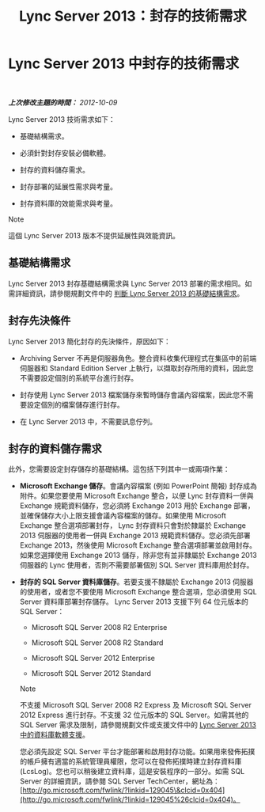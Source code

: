 ﻿---
title: Lync Server 2013：封存的技術需求
TOCTitle: 封存的技術需求
ms:assetid: 896d60e2-be4b-462d-8357-4cd307ab7304
ms:mtpsurl: https://technet.microsoft.com/zh-tw/library/JJ205059(v=OCS.15)
ms:contentKeyID: 49291582
ms.date: 08/10/2015
mtps_version: v=OCS.15
ms.translationtype: HT
---

# Lync Server 2013 中封存的技術需求

 

_**上次修改主題的時間：** 2012-10-09_

Lync Server 2013 技術需求如下：

  - 基礎結構需求。

  - 必須針對封存安裝必備軟體。

  - 封存的資料儲存需求。

  - 封存部署的延展性需求與考量。

  - 封存資料庫的效能需求與考量。

> [!NOTE]  
> 這個 Lync Server 2013 版本不提供延展性與效能資訊。



## 基礎結構需求

Lync Server 2013 封存基礎結構需求與 Lync Server 2013 部署的需求相同。如需詳細資訊，請參閱規劃文件中的 [判斷 Lync Server 2013 的基礎結構需求](lync-server-2013-determining-your-infrastructure-requirements.md)。

## 封存先決條件

Lync Server 2013 簡化封存的先決條件，原因如下：

  - Archiving Server 不再是伺服器角色。整合資料收集代理程式在集區中的前端伺服器和 Standard Edition Server 上執行，以擷取封存所用的資料，因此您不需要設定個別的系統平台進行封存。

  - 封存使用 Lync Server 2013 檔案儲存來暫時儲存會議內容檔案，因此您不需要設定個別的檔案儲存進行封存。

  - 在 Lync Server 2013 中，不需要訊息佇列。

## 封存的資料儲存需求

此外，您需要設定封存儲存的基礎結構。這包括下列其中一或兩項作業：

  - **Microsoft Exchange 儲存**。會議內容檔案 (例如 PowerPoint 簡報) 封存成為附件。如果您要使用 Microsoft Exchange 整合，以便 Lync 封存資料一併與 Exchange 規範資料儲存，您必須將 Exchange 2013 用於 Exchange 部署，並確保儲存大小上限支援會議內容檔案的儲存。如果使用 Microsoft Exchange 整合選項部署封存， Lync 封存資料只會對於隸屬於 Exchange 2013 伺服器的使用者一併與 Exchange 2013 規範資料儲存。您必須先部署 Exchange 2013，然後使用 Microsoft Exchange 整合選項部署並啟用封存。如果您選擇使用 Exchange 2013 儲存，除非您有並非隸屬於 Exchange 2013 伺服器的 Lync 使用者，否則不需要部署個別 SQL Server 資料庫用於封存。

  - **封存的 SQL Server 資料庫儲存**。若要支援不隸屬於 Exchange 2013 伺服器的使用者，或者您不要使用 Microsoft Exchange 整合選項，您必須使用 SQL Server 資料庫部署封存儲存。 Lync Server 2013 支援下列 64 位元版本的 SQL Server：
    
      - Microsoft SQL Server 2008 R2 Enterprise
    
      - Microsoft SQL Server 2008 R2 Standard
    
      - Microsoft SQL Server 2012 Enterprise
    
      - Microsoft SQL Server 2012 Standard
    
    > [!NOTE]  
    > 不支援 Microsoft SQL Server 2008 R2 Express 及 Microsoft SQL Server 2012 Express 進行封存。不支援 32 位元版本的 SQL Server。如需其他的 SQL Server 需求及限制，請參閱規劃文件或支援文件中的 <a href="lync-server-2013-database-software-support.md">Lync Server 2013 中的資料庫軟體支援</a>。
    
    
    您必須先設定 SQL Server 平台才能部署和啟用封存功能。如果用來發佈拓撲的帳戶擁有適當的系統管理員權限，您可以在發佈拓撲時建立封存資料庫 (LcsLog)。您也可以稍後建立資料庫，這是安裝程序的一部分。如需 SQL Server 的詳細資訊，請參閱 SQL Server TechCenter，網址為： [http://go.microsoft.com/fwlink/?linkid=129045\&clcid=0x404](http://go.microsoft.com/fwlink/?linkid=129045%26clcid=0x404)。

